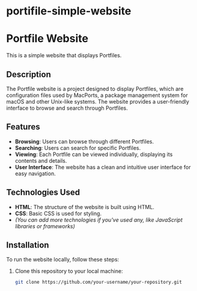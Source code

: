# portifile-simple-website
# Portfile Website

This is a simple website that displays Portfiles.

## Description

The Portfile website is a project designed to display Portfiles, which are configuration files used by MacPorts, a package management system for macOS and other Unix-like systems. The website provides a user-friendly interface to browse and search through Portfiles.

## Features

- **Browsing**: Users can browse through different Portfiles.
- **Searching**: Users can search for specific Portfiles.
- **Viewing**: Each Portfile can be viewed individually, displaying its contents and details.
- **User Interface**: The website has a clean and intuitive user interface for easy navigation.

## Technologies Used

- **HTML**: The structure of the website is built using HTML.
- **CSS**: Basic CSS is used for styling.
- *(You can add more technologies if you've used any, like JavaScript libraries or frameworks)*

## Installation

To run the website locally, follow these steps:

1. Clone this repository to your local machine:

   ```bash
   git clone https://github.com/your-username/your-repository.git
